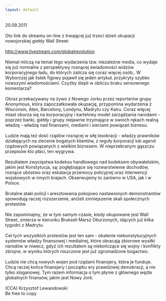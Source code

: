 ```yaml
---
layout: default
---
```


<!--82--><p style="margin: 0px 0px 18px; font-size: 18px; font-family: Helvetica;">
<div>20.09.2011</div><div><br></div>Oto link do streamu on-line z trwającej już trzeci dzień okupacji nowojorskiej giełdy Wall Street:<div><br><div><a href="http://www.livestream.com/globalrevolution" title="Wall Street okupacja" target="">http://www.livestream.com/globalrevolution</a><br></div></div><div><br></div><div>Niemal milczą na temat tego wydarzenia tzw. niezależne media, co wydaje się już normalne z perspektywy rosnącej świadomości widzów korporacyjnego ładu, do których zalicza się coraz więcej osób,. W Wyborczej jak listek figowy pojawił się jeden artykuł, przykryty szybko nowszymi wiadomościami. Czyżby ślepli w obliczu braku sensownego komentarza?</div><div><br></div><div>Obraz przekazywany na żywo z Nowego Jorku przez reporterów grupy Anonymous, która zapoczatkowała okupację, przypomina wydarzenia z Wisconsin, Aten, Barcelony, Londynu, Madrytu czy Kairu. Coraz więcej miast oburza się na korporacyjny i kartelowy model zarządzania narodami - poprzez banki, giełdy i grupy niejawnie trzymające w swoich rękach realną władzę - władzę nad finansami, mediami i sieciami powiązań biznesu.</div><div><br></div><div>Ludzie mają też dość rządów rosnącej w siłę lexokracji - władzy prawników działających na zlecenie bogatych klientów, z reguły korporacji lub agend rządowych powiązanych z wielkim biznesem. W nieprzebranym gąszczu przepisów kto płaci, ten wygrywa.</div><div><br></div><div>Rezultatem zwycięstwa kodeksu handlowego nad kodeksem obywatelskim, jakim jest Konstytucja, są: pogłębiające się rozwarstwienie dochodów, rosnące ubóstwo oraz eskalacja przemocy policyjnej oraz interwencji wojskowych w innych krajach. Obserwujemy to zarówno w USA, jak i w Polsce.</div><div><br></div><div>Brutalne ataki policji i aresztowania pokojowo nastawionych demonstrantów spowodują raczej rozszerzenie, aniżeli zmniejszenie skali społecznych protestów.</div><div><br></div><div>Nie zapominajmy, że w tym samym czasie, kiedy okupowane jest Wall Street, zmierza w kierunku Brukseli Marsz Oburzonych, idących już kilka tygodni z Madrytu.&nbsp;</div><div><br></div><div>Cel tych wszystkich protestów jest ten sam - obalenie niekonstytucyjnych systemów władzy finansowej i medialnej, które obracają zbiorowe wysiłki narodów w niwecz, gdyż ich rezultatem są niekończące się wojny i konflikty zbrojne, w wyniku których niszczone jest już zgromadzone bogactwo.</div><div><br></div><div>Ludzie nie chcą nowych wojen pod rządami finansjery, która je funduje. Chcą raczej końca finansjery i początku ery prawdziwej demokracji, a nie tylko sloganowej. Tym razem informacja o tym płynie z głównego węzła globalnych finansów, jakim jest Nowy Jork.&nbsp;</div><div><br></div><div>(CCA) Krzysztof Lewandowski</div><div>Be free to copy</div></p>